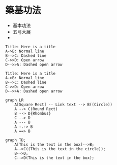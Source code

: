 # 築基功法

* 基本功法
* 五弓大展
* 

```sequence
Title: Here is a title
A->B: Normal line
B-->C: Dashed line
C->>D: Open arrow
D-->>A: Dashed open arrow
```

```sequence-hand
Title: Here is a title
A->B: Normal line
B-->C: Dashed line
C->>D: Open arrow
D-->>A: Dashed open arrow
```


```mermaid
graph LR
    A[Square Rect] -- Link text --> B((Circle))
    A --> C(Round Rect)
    B --> D{Rhombus}
    C --> D
    A --- B
    A -.-> B
    A ==> B
```



```mermaid
graph TD;
    A[This is the text in the box]-->B;
    A-->C((This is the text in the circle));
    B-->D;
    C-->D(This is the text in the box);
```


